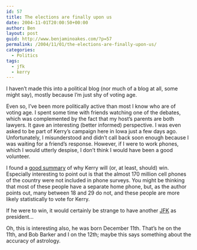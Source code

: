 ```yaml
---
id: 57
title: The elections are finally upon us
date: 2004-11-01T20:00:50+00:00
author: Ben
layout: post
guid: http://www.benjaminoakes.com/?p=57
permalink: /2004/11/01/the-elections-are-finally-upon-us/
categories:
  - Politics
tags:
  - jfk
  - kerry
---
```

I haven&#8217;t made this into a political blog (nor much of a blog at all, some might say), mostly because I&#8217;m just shy of voting age.

Even so, I&#8217;ve been more politically active than most I know who are of voting age. I spent some time with friends watching one of the debates, which was complemented by the fact that my host&#8217;s parents are both lawyers. It gave an interesting (better informed) perspective. I was even asked to be part of Kerry&#8217;s campaign here in Iowa just a few days ago. Unfortunately, I misunderstood and didn&#8217;t call back soon enough because I was waiting for a friend&#8217;s response. However, if I were to work phones, which I would utterly despise, I don&#8217;t think I would have been a good volunteer.

I found a [good summary](http://www.newsday.com/news/local/newyork/columnists/nyc-breslin1101,0,7396742.column?coll=ny-ny-columnists) of why Kerry will (or, at least, should) win. Especially interesting to point out is that the almost 170 million cell phones of the country were not included in phone surveys. You might be thinking that most of these people have a separate home phone, but, as the author points out, many between 18 and 29 do not, and these people are more likely statistically to vote for Kerry.

If he were to win, it would certainly be strange to have another [JFK](http://www.johnkerry.com/about/john_kerry/bio.html) as president...

Oh, this is interesting also, he was born December 11th. That&#8217;s he on the 11th, and Bob Barker and I on the 12th; maybe this says something about the accuracy of astrology.
